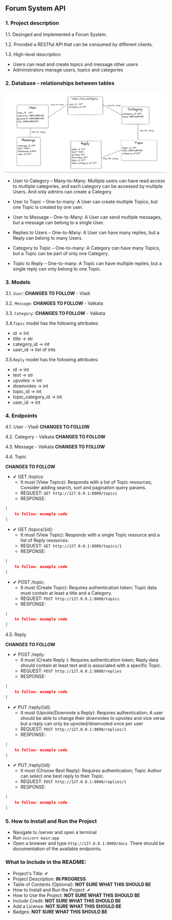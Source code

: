 ## Forum System API


### 1. Project description
1.1. Desinged and implemented a Forum System.

1.2. Provided a RESTful API that can be consumed by different clients.

1.3. High-level description:
- Users can read and create topics and message other users
- Administrators manage users, topics and categories


### 2. Database - relationships between tables
![database](./database.png)

- User to Category – Many-to-Many: Multiple users can have read access to multiple categories, and each category can be accessed by multiple Users. And only admins can create a Category.

- User to Topic – One-to-many: A User can create multiple Topics, but one Topic is created by one user.

- User to Message – One-to-Many: A User can send multiple messages, but a message can belong to a single User.

- Replies to Users – One-to-Many:  A User can have many replies, but a Reply can belong to many Users.

- Category to Topic – One-to-many: A Category can have many Topics, but a Topic can be part of only one Category.

- Topic to Reply – One-to-many: A Topic can have multiple replies, but a single reply can only belong to one Topic.


### 3. Models
3.1. `User`: **CHANGES TO FOLLOW** - Vladi 

3.2. `Message`: **CHANGES TO FOLLOW** - Valkata

3.3. `Category`: **CHANGES TO FOLLOW** - Valkata

3.4.`Topic` model has the following attributes:
- id &rarr; int 
- title &rarr; str
- category_id &rarr; int
- user_id &rarr; list of ints

3.5.`Reply` model has the following attributes:
- id &rarr; int 
- text &rarr; str
- upvotes &rarr; int 
- downvotes &rarr; int 
- topic_id &rarr; int
- topic_category_id &rarr; int
- user_id &rarr; int


### 4. Endpoints

4.1. User - Vladi
**CHANGES TO FOLLOW**

4.2. Category - Valkata
**CHANGES TO FOLLOW**
 
4.3. Message - Valkata
**CHANGES TO FOLLOW**

4.4. Topic


**CHANGES TO FOLLOW**


- ✔ GET /topics:
    - It must (View Topics): Responds with a list of Topic resources; Consider adding search, sort and pagination query params.
    - REQUEST: `GET http://127.0.0.1:8000/topics` 
    - RESPONSE:
```json
[
    to follow: example code
]
```
- ✔ GET /topics/{id}:
    - It must (View Topic): Responds with a single Topic resource and a list of Reply resources.
    - REQUEST: `GET http://127.0.0.1:8000/topics/1` 
    - RESPONSE:
```json
[
    to follow: example code
]
```
- ✔ POST /topic:
    - It must (Create Topic): Requires authentication token; Topic data must contain at least a title and a Category.
    - REQUEST: `POST http://127.0.0.1:8000/topics` 
    - RESPONSE:
```json
[
    to follow: example code
]
```

4.5. Reply 


**CHANGES TO FOLLOW**


- ✔ POST /reply:
    - It must (Create Reply ): Requires authentication token; Reply data should contain at least text and is associated with a specific Topic.
    - REQUEST: `POST http://127.0.0.1:8000/replies` 
    - RESPONSE:
```json
[
    to follow: example code
]
```
- ✔ PUT /reply/{id}:
    - It must (Upvote/Downvote a Reply): Requires authentication; A user should be able to change their downvotes to upvotes and vice versa but a reply can only be upvoted/downvoted once per user
    - REQUEST: `POST http://127.0.0.1:8000/replies/1` 
    - RESPONSE:
```json
[
    to follow: example code
]
```
- ✔ PUT /reply/{id}:
    - It must (Choose Best Reply): Requires authentication; Topic Author can select one best reply to their Topic.
    - REQUEST: `POST http://127.0.0.1:8000/replies/1` 
    - RESPONSE:
```json
[
    to follow: example code
]
```


### 5. How to Install and Run the Project
- Navigate to /server and open a terminal
- Run `uvicorn main:app`
- Open a browser and type `http://127.0.0.1:8000/docs`. There should be documentation of the available endpoints.


### What to Include in the README:
- Project's Title: ✔ 
- Project Description: **IN PROGRESS**
- Table of Contents (Optional): **NOT SURE WHAT THIS SHOULD BE**
- How to Install and Run the Project: ✔ 
- How to Use the Project: **NOT SURE WHAT THIS SHOULD BE**
- Include Credit: **NOT SURE WHAT THIS SHOULD BE**
- Add a License: **NOT SURE WHAT THIS SHOULD BE**
- Badges: **NOT SURE WHAT THIS SHOULD BE**